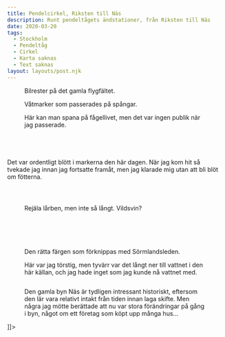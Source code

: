 ```yaml
---
title: Pendelcirkel, Riksten till Näs
description: Runt pendeltågets ändstationer, från Riksten till Näs
date: 2020-03-20
tags:
  - Stockholm
  - Pendeltåg
  - Cirkel
  - Karta saknas
  - Text saknas
layout: layouts/post.njk
---
```


<figure class="wp-block-image"><img src="../photos/20200320-3-pendelcirkeln-riksten-nas-perk7700-1.jpg" alt="" class="wp-image-893"/><figcaption>Bilrester på det gamla flygfältet.</figcaption></figure>
<!-- /wp:image -->

<!-- wp:image {"id":895} -->
<figure class="wp-block-image"><img src="../photos/20200320-3-pendelcirkeln-riksten-nas-perk7711-1.jpg" alt="" class="wp-image-895"/><figcaption>Våtmarker som passerades på spångar.</figcaption></figure>
<!-- /wp:image -->

<!-- wp:image {"id":896} -->
<figure class="wp-block-image"><img src="../photos/20200320-3-pendelcirkeln-riksten-nas-perk7712-1-1024x683.jpg" alt="" class="wp-image-896"/><figcaption>Här kan man spana på fågellivet, men det var ingen publik när jag passerade.</figcaption></figure>
<!-- /wp:image -->

<!-- wp:image {"id":898} -->
<figure class="wp-block-image"><img src="../photos/20200320-3-pendelcirkeln-riksten-nas-perk7714-1.jpg" alt="" class="wp-image-898"/></figure>
<!-- /wp:image -->

<!-- wp:image {"id":899} -->
<figure class="wp-block-image"><img src="../photos/20200320-3-pendelcirkeln-riksten-nas-perk7717-1-1024x683.jpg" alt="" class="wp-image-899"/></figure>
<!-- /wp:image -->

<!-- wp:image {"id":900} -->
<figure class="wp-block-image"><img src="../photos/20200320-3-pendelcirkeln-riksten-nas-perk7718-1.jpg" alt="" class="wp-image-900"/></figure>
<!-- /wp:image -->

<!-- wp:image {"id":901} -->
<figure class="wp-block-image"><img src="../photos/20200320-3-pendelcirkeln-riksten-nas-perk7723-1-1024x683.jpg" alt="" class="wp-image-901"/></figure>
<!-- /wp:image -->

<!-- wp:paragraph -->
<p>Det var ordentligt blött i markerna den här dagen. När jag kom hit så tvekade jag innan jag fortsatte framåt, men jag klarade mig utan att bli blöt om fötterna.</p>
<!-- /wp:paragraph -->

<!-- wp:image {"id":902} -->
<figure class="wp-block-image"><img src="../photos/20200320-3-pendelcirkeln-riksten-nas-perk7724-1.jpg" alt="" class="wp-image-902"/></figure>
<!-- /wp:image -->

<!-- wp:image {"id":905} -->
<figure class="wp-block-image"><img src="../photos/20200320-3-pendelcirkeln-riksten-nas-perk7729-1.jpg" alt="" class="wp-image-905"/></figure>
<!-- /wp:image -->

<!-- wp:image {"id":909} -->
<figure class="wp-block-image"><img src="../photos/20200320-3-pendelcirkeln-riksten-nas-perk7744-1-1024x683.jpg" alt="" class="wp-image-909"/></figure>
<!-- /wp:image -->

<!-- wp:image {"id":910} -->
<figure class="wp-block-image"><img src="../photos/20200320-3-pendelcirkeln-riksten-nas-perk7746-1-1024x683.jpg" alt="" class="wp-image-910"/><figcaption>Rejäla lårben, men inte så långt. Vildsvin?</figcaption></figure>
<!-- /wp:image -->

<!-- wp:image {"id":912} -->
<figure class="wp-block-image"><img src="../photos/20200320-3-pendelcirkeln-riksten-nas-perk7753-1.jpg" alt="" class="wp-image-912"/></figure>
<!-- /wp:image -->

<!-- wp:image {"id":915} -->
<figure class="wp-block-image"><img src="../photos/20200320-3-pendelcirkeln-riksten-nas-perk7757-1.jpg" alt="" class="wp-image-915"/></figure>
<!-- /wp:image -->

<!-- wp:image {"id":916} -->
<figure class="wp-block-image"><img src="../photos/20200320-3-pendelcirkeln-riksten-nas-perk7759-1.jpg" alt="" class="wp-image-916"/></figure>
<!-- /wp:image -->

<!-- wp:image {"id":917} -->
<figure class="wp-block-image"><img src="../photos/20200320-3-pendelcirkeln-riksten-nas-perk7768-1-1024x683.jpg" alt="" class="wp-image-917"/></figure>
<!-- /wp:image -->

<!-- wp:image {"id":918} -->
<figure class="wp-block-image"><img src="../photos/20200320-3-pendelcirkeln-riksten-nas-perk7769-1.jpg" alt="" class="wp-image-918"/></figure>
<!-- /wp:image -->

<!-- wp:image {"id":919} -->
<figure class="wp-block-image"><img src="../photos/20200320-3-pendelcirkeln-riksten-nas-perk7773-1-1024x683.jpg" alt="" class="wp-image-919"/><figcaption>Den rätta färgen som förknippas med Sörmlandsleden.</figcaption></figure>
<!-- /wp:image -->

<!-- wp:image {"id":920} -->
<figure class="wp-block-image"><img src="../photos/20200320-3-pendelcirkeln-riksten-nas-perk7774-1-1024x683.jpg" alt="" class="wp-image-920"/><figcaption>Här var jag törstig, men tyvärr var det långt ner till vattnet i den här källan, och jag hade inget som jag kunde nå vattnet med.</figcaption></figure>
<!-- /wp:image -->

<!-- wp:image {"id":921} -->
<figure class="wp-block-image"><img src="../photos/20200320-3-pendelcirkeln-riksten-nas-perk7776-1.jpg" alt="" class="wp-image-921"/></figure>
<!-- /wp:image -->

<!-- wp:image {"id":924} -->
<figure class="wp-block-image"><img src="../photos/20200320-3-pendelcirkeln-riksten-nas-perk7790-1-1024x683.jpg" alt="" class="wp-image-924"/><figcaption>Den gamla byn Näs är tydligen intressant historiskt, eftersom den lär vara relativt intakt från tiden innan laga skifte. Men några jag mötte berättade att nu var stora förändringar på gång i byn, något om ett företag som köpt upp många hus... </figcaption></figure>
<!-- /wp:image -->]]></content:encoded>